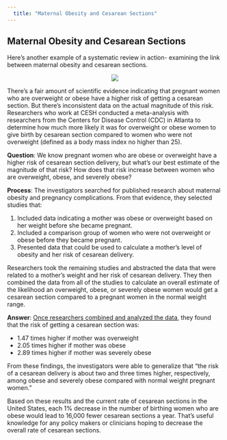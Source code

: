 ```yaml
---
  title: "Maternal Obesity and Cesarean Sections"
---
```



## Maternal Obesity and Cesarean Sections

Here’s another example of a systematic review in action- examining the link between maternal obesity and cesarean sections.   

<center>
<img src="{{site.baseurl}}/img/csection.jpg" >
</center>

There’s a fair amount of scientific evidence indicating that pregnant women who are overweight or obese have a higher risk of getting a cesarean section. But there’s inconsistent data on the actual magnitude of this risk. Researchers who work at CESH conducted a meta-analysis with researchers from the Centers for Disease Control (CDC) in Atlanta to determine how much more likely it was for overweight or obese women to  give birth by cesarean section compared to women who were not overweight (defined as a body mass index no higher than 25). 

**Question**: We know pregnant women who are obese or overweight have a higher risk of cesarean section delivery, but what’s our best estimate of the magnitude of that risk? How does that risk increase between women who are overweight, obese, and severely obese?

**Process**: The investigators searched for published research about maternal obesity and pregnancy complications. From that evidence, they selected studies that: 

1. Included data indicating a mother was obese or overweight based on her weight before she became pregnant. 
2. Included a comparison group of  women who were not overweight or obese before they became pregnant.
3. Presented data that could be used to calculate a mother’s level of obesity and her risk of cesarean delivery. 	

Researchers took the remaining studies and abstracted the data that were related to a mother’s weight and her risk of cesarean delivery. They then combined the data from all of the studies to calculate an overall estimate of the likelihood an overweight, obese, or severely obese women would get a cesarean section compared to a pregnant women in the normal weight range. 

**Answer**: [Once researchers combined and analyzed the data](https://www.ncbi.nlm.nih.gov/pubmed/17716296), they found that the risk of getting a cesarean section was: 

- 1.47 times higher if mother was overweight
- 2.05 times higher if mother was obese
- 2.89 times higher if mother was severely obese

From these findings, the investigators were able to generalize that “the risk of a cesarean delivery is about two and three times higher, respectively, among obese and severely obese compared with normal weight pregnant women.” 

Based on these results and the current rate of cesarean sections in the United States, each 1% decrease in the number of birthing women who are obese would lead to 16,000 fewer cesarean sections a year. That’s useful knowledge for any policy makers or clinicians hoping to decrease the overall rate of cesarean sections. 


